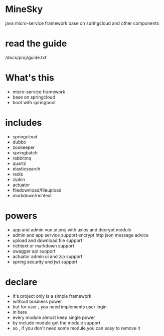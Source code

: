# MineSky
java micro-service framework base on springcloud and other components
# read the guide
/docs/proj/guide.txt

# What's this
- micro-service framework
- base on springcloud
- boot with springboot

# includes
- springcloud
- dubbo
- zookeeper
- springbatch
- rabbitmq
- quartz
- elasticsearch
- redis
- zipkin
- actuator
- filedownload/fileupload
- markdown/richtext

# powers
- app and admin vue ui proj with axios and decrypt module
- admin and app service support encrypt http json message advice
- upload and download file support
- richtext or markdown support
- swagger api support
- actuator admin ui and zip support
- spring security and jwt support

# declare
- It's project only is a simple framework
- without business power
- but for user , you need implements user login
- in here 
- every module almost keep single power
- by include module get the module support
- so , if you don't need some module,you can easy to remove it

